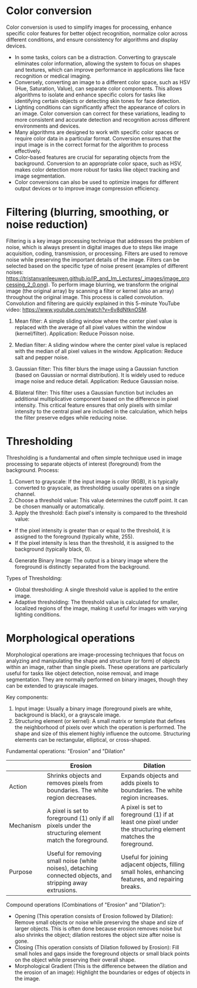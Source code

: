 # Color conversion
Color conversion is used to simplify images for processing, enhance specific color features for better object recognition, normalize color across different conditions, and ensure consistency for algorithms and display devices. 
- In some tasks, colors can be a distraction. Converting to grayscale eliminates color information, allowing the system to focus on shapes and textures, which can improve performance in applications like face recognition or medical imaging. 
- Conversely, converting an image to a different color space, such as HSV (Hue, Saturation, Value), can separate color components. This allows algorithms to isolate and enhance specific colors for tasks like identifying certain objects or detecting skin tones for face detection. 
- Lighting conditions can significantly affect the appearance of colors in an image. Color conversion can correct for these variations, leading to more consistent and accurate detection and recognition across different environments and devices. 
- Many algorithms are designed to work with specific color spaces or require color data in a particular format. Conversion ensures that the input image is in the correct format for the algorithm to process effectively. 
- Color-based features are crucial for separating objects from the background. Conversion to an appropriate color space, such as HSV, makes color detection more robust for tasks like object tracking and image segmentation. 
- Color conversions can also be used to optimize images for different output devices or to improve image compression efficiency. 

# Filtering (blurring, smoothing, or noise reduction)
Filtering is a key image processing technique that addresses the problem of noise, which is always present in digital images due to steps like image acquisition, coding, transmission, or processing. 
Filters are used to remove noise while preserving the important details of the image. 
Filters can be selected based on the specific type of noise present (examples of different noises: https://tristanvanleeuwen.github.io/IP_and_Im_Lectures/_images/image_processing_2_0.png). 
To perform image blurring, we transform the original image (the original array) by scanning a filter or kernel (also an array) throughout the original image. 
This process is called convolution. 
Convolution and filtering are quickly explained in this 5-minute YouTube video: https://www.youtube.com/watch?v=6v8dNtknOSM.     

1. Mean filter: A simple sliding window where the center pixel value is replaced with the average of all pixel values within the window (kernel/filter). Application: Reduce Poisson noise. 

2. Median filter: A sliding window where the center pixel value is replaced with the median of all pixel values in the window. Application: Reduce salt and pepper noise. 

3. Gaussian filter: This filter blurs the image using a Gaussian function (based on Gaussian or normal distribution). It is widely used to reduce image noise and reduce detail. Application: Reduce Gaussian noise. 

4. Bilateral filter: This filter uses a Gaussian function but includes an additional multiplicative component based on the difference in pixel intensity. This critical feature ensures that only pixels with similar intensity to the central pixel are included in the calculation, which helps the filter preserve edges while reducing noise.

# Thresholding
Thresholding is a fundamental and often simple technique used in image processing to separate objects of interest (foreground) from the background.
Process:
1. Convert to grayscale: If the input image is color (RGB), it is typically converted to grayscale, as thresholding usually operates on a single channel.
2. Choose a threshold value: This value determines the cutoff point. It can be chosen manually or automatically.
3. Apply the threshold: Each pixel's intensity is compared to the threshold value:
- If the pixel intensity is greater than or equal to the threshold, it is assigned to the foreground (typically white, 255).
- If the pixel intensity is less than the threshold, it is assigned to the background (typically black, 0). 
4. Generate Binary Image: The output is a binary image where the foreground is distinctly separated from the background.

Types of Thresholding:
- Global thresholding: A single threshold value is applied to the entire image.
- Adaptive thresholding: The threshold value is calculated for smaller, localized regions of the image, making it useful for images with varying lighting conditions.

# Morphological operations
Morphological operations are image-processing techniques that focus on analyzing and manipulating the shape and structure (or form) of objects within an image, rather than single pixels.
These operations are particularly useful for tasks like object detection, noise removal, and image segmentation.
They are normally performed on binary images, though they can be extended to grayscale images.

Key components:
1. Input image: Usually a binary image (foreground pixels are white, background is black), or a grayscale image.
2. Structuring element (or kernel): A small matrix or template that defines the neighborhood of pixels over which the operation is performed. The shape and size of this element highly influence the outcome. Structuring elements can be rectangular, elliptical, or cross-shaped.

Fundamental operations: "Erosion" and "Dilation"

|           | Erosion                                                                                                    | Dilation                                                                                                    |
| ----------| ---------------------------------------------------------------------------------------------------------- | ----------------------------------------------------------------------------------------------------------- |
| Action    | Shrinks objects and removes pixels from boundaries. The white region decreases.                            | Expands objects and adds pixels to boundaries. The white region increases.                                  |
| Mechanism | A pixel is set to foreground (1) only if all pixels under the structuring element match the foreground.    | A pixel is set to foreground (1) if at least one pixel under the structuring element matches the foreground.|
| Purpose   | Useful for removing small noise (white noises), detaching connected objects, and stripping away extrusions.| Useful for joining adjacent objects, filling small holes, enhancing features, and repairing breaks.         |

Compound operations (Combinations of "Erosion" and "Dilation"):
- Opening (This operation consists of Erosion followed by Dilation): Remove small objects or noise while preserving the shape and size of larger objects.
This is often done because erosion removes noise but also shrinks the object; dilation restores the object size after noise is gone.
- Closing (This operation consists of Dilation followed by Erosion): Fill small holes and gaps inside the foreground objects or small black points on the object while preserving their overall shape.
- Morphological Gradient (This is the difference between the dilation and the erosion of an image): Highlight the boundaries or edges of objects in the image.



